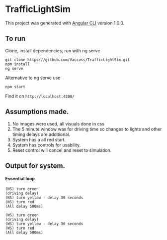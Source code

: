 # TrafficLightSim

This project was generated with [Angular CLI](https://github.com/angular/angular-cli) version 1.0.0.

## To run

Clone, install dependencies, run with ng serve
```
git clone https://github.com/Vaccuss/TrafficLightSim.git
npm install
ng serve
```

Alternative to ng serve use
```
npm start 
```

Find it on `http://localhost:4200/`


## Assumptions made.
1. No images were used, all visuals done in css
2. The 5 minute window was for driving time so changes to lights and other timing delays are additional.
3. System has a all red start.
4. System has controls for usability.
5. Reset control will cancel and reset to simulation.

## Output for system.
#### Essential loop
```
(NS) turn green
(driving delay)
(NS) turn yellow - delay 30 seconds
(NS) turn red
(All delay 500ms)

(WS) turn green
(driving delay)
(WS) turn yellow - delay 30 seconds
(WS) turn red
(All delay 500ms)
```



